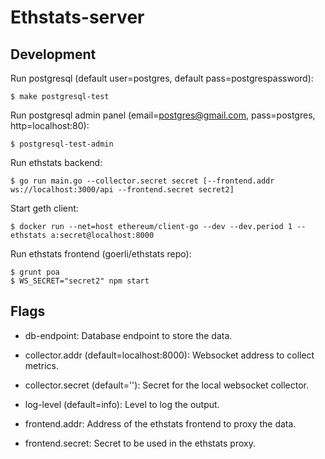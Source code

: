 
# Ethstats-server

## Development

Run postgresql (default user=postgres, default pass=postgrespassword):

```
$ make postgresql-test
```

Run postgresql admin panel (email=postgres@gmail.com, pass=postgres, http=localhost:80):

```
$ postgresql-test-admin
```

Run ethstats backend:

```
$ go run main.go --collector.secret secret [--frontend.addr ws://localhost:3000/api --frontend.secret secret2]
```

Start geth client:

```
$ docker run --net=host ethereum/client-go --dev --dev.period 1 --ethstats a:secret@localhost:8000
```

Run ethstats frontend (goerli/ethstats repo):

```
$ grunt poa
$ WS_SECRET="secret2" npm start
```

## Flags

- db-endpoint: Database endpoint to store the data.

- collector.addr (default=localhost:8000): Websocket address to collect metrics.

- collector.secret (default=''): Secret for the local websocket collector.

- log-level (default=info): Level to log the output.

- frontend.addr: Address of the ethstats frontend to proxy the data.

- frontend.secret: Secret to be used in the ethstats proxy.
